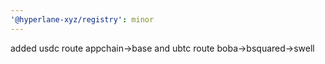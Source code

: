 ```yaml
---
'@hyperlane-xyz/registry': minor
---
```


added usdc route appchain->base and ubtc route boba->bsquared->swell
